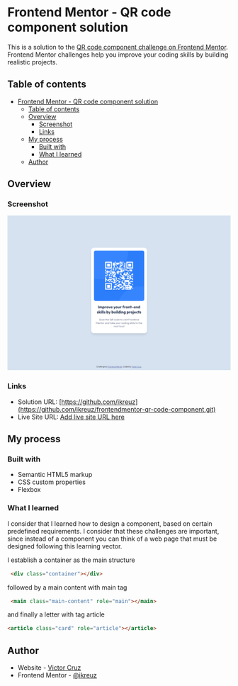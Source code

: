 # Frontend Mentor - QR code component solution

This is a solution to the [QR code component challenge on Frontend Mentor](https://www.frontendmentor.io/challenges/qr-code-component-iux_sIO_H). Frontend Mentor challenges help you improve your coding skills by building realistic projects. 

## Table of contents

- [Frontend Mentor - QR code component solution](#frontend-mentor---qr-code-component-solution)
  - [Table of contents](#table-of-contents)
  - [Overview](#overview)
    - [Screenshot](#screenshot)
    - [Links](#links)
  - [My process](#my-process)
    - [Built with](#built-with)
    - [What I learned](#what-i-learned)
  - [Author](#author)

## Overview

### Screenshot

![](./design/desktop.png)

### Links

- Solution URL: [https://github.com/ikreuz](https://github.com/ikreuz/frontendmentor-qr-code-component.git)
- Live Site URL: [Add live site URL here](https://your-live-site-url.com)

## My process

### Built with

- Semantic HTML5 markup
- CSS custom properties
- Flexbox

### What I learned

I consider that I learned how to design a component, based on certain predefined requirements. I consider that these challenges are important, since instead of a component you can think of a web page that must be designed following this learning vector.

I establish a container as the main structure

```html
 <div class="container"></div>
```

followed by a main content with main tag

```html
 <main class="main-content" role="main"></main>
```

and finally a letter with tag article

```html
<article class="card" role="article"></article>
```


## Author

- Website - [Victor Cruz](https://github.com/ikreuz/)
- Frontend Mentor - [@ikreuz](https://www.frontendmentor.io/profile/ikreuz)
